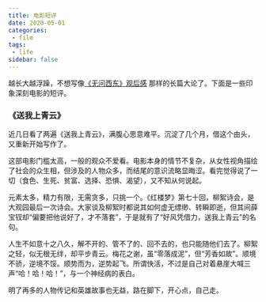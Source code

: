 ```yaml
---
title: 电影短评
date: 2020-05-01
categories:
 - film
tags:
 - life
sidebar: false
---
```


越长大越浮躁，不想写像[《无问西东》观后感](forever_young) 那样的长篇大论了。下面是一些印象深刻电影的短评。

<!-- more -->

### 《送我上青云》

近几日看了两遍《送我上青云》，满腹心思意难平。沉淀了几个月，借这个由头，又重新开始写作了。

这部电影门槛太高，一般的观众不爱看。电影本身的情节不复杂，从女性视角描绘了社会的众生相，但涉及的人物众多，而结尾的意识流略显晦涩。看完觉得说了一切（食色、生死、贫富、选择、恐惧、渴望），又不知从何说起。

元素太多，精力有限，无需贪多，只挑一个。《红楼梦》第七十回，柳絮诗会，是大观园最后一次诗会。大家谈及柳絮时都说其如何虚无缥缈、转瞬即逝，但其间薛宝钗却“偏要把他说好了，才不落套”，于是就有了“好风凭借力，送我上青云”的名句。

人生不如意十之八久，解不开的、管不了的、回不去的，也只能随他们去了。柳絮之轻，似无根无绊，却平步青云。梅花之谢，虽“零落成泥”，但“芳香如故”。顺境不骄，逆境不馁。顺势而为，逆势起飞。所谓快活，不过是自己对着悬崖大喊三声“哈！哈！哈！”，与一个神经病的表白。

明了再多的人物传记和英雄故事也无益，路在脚下，开心点，自己走。

<!-- 《缝纫机乐队》
再见理想
都选C
塑料袋

《花椒之味》 -->
